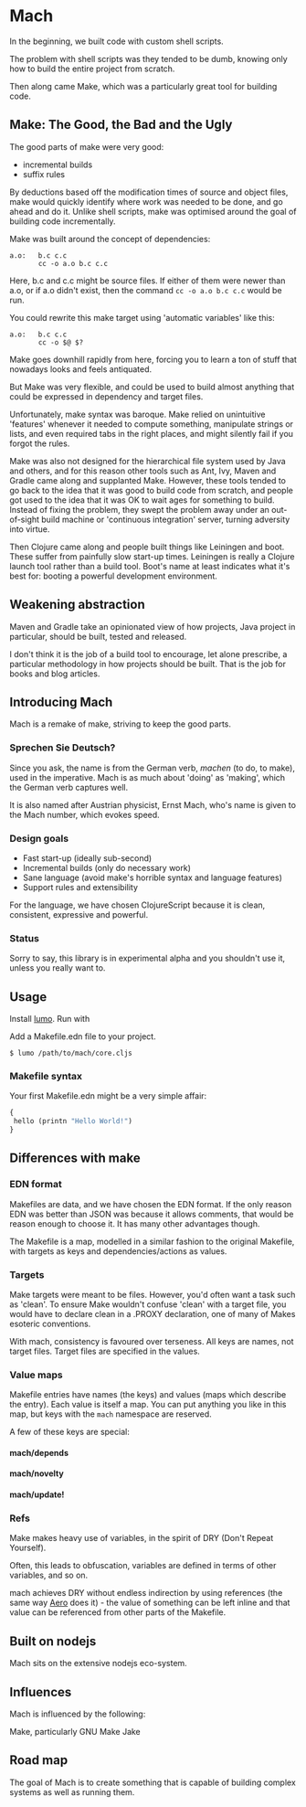 # Mach

In the beginning, we built code with custom shell scripts.

The problem with shell scripts was they tended to be dumb, knowing
only how to build the entire project from scratch.

Then along came Make, which was a particularly great tool for building code.

## Make: The Good, the Bad and the Ugly

The good parts of make were very good:

- incremental builds
- suffix rules

By deductions based off the
modification times of source and object files, make would quickly
identify where work was needed to be done, and go ahead and do
it. Unlike shell scripts, make was optimised around the goal of
building code incrementally.

Make was built around the concept of dependencies:

```
a.o:   b.c c.c
       cc -o a.o b.c c.c
```

Here, b.c and c.c might be source files. If either of them were newer
than a.o, or if a.o didn't exist, then the command `cc -o a.o b.c c.c`
would be run.

You could rewrite this make target using 'automatic variables' like this:

```
a.o:   b.c c.c
       cc -o $@ $?
```

Make goes downhill rapidly from here, forcing you to learn a ton of
stuff that nowadays looks and feels antiquated.

But Make was very flexible, and could be used to build almost
anything that could be expressed in dependency and target files.

Unfortunately, make syntax was baroque. Make relied on unintuitive
'features' whenever it needed to compute something, manipulate strings
or lists, and even required tabs in the right places, and might
silently fail if you forgot the rules.

Make was also not designed for the hierarchical file system used by
Java and others, and for this reason other tools such as Ant, Ivy,
Maven and Gradle came along and supplanted Make. However, these tools
tended to go back to the idea that it was good to build code from
scratch, and people got used to the idea that it was OK to wait ages
for something to build. Instead of fixing the problem, they swept the
problem away under an out-of-sight build machine or 'continuous
integration' server, turning adversity into virtue.

Then Clojure came along and people built things like Leiningen and
boot. These suffer from painfully slow start-up times. Leiningen is
really a Clojure launch tool rather than a build tool. Boot's name at
least indicates what it's best for: booting a powerful development
environment.

## Weakening abstraction

Maven and Gradle take an opinionated view of how projects, Java
project in particular, should be built, tested and released.

I don't think it is the job of a build tool to encourage, let alone
prescribe, a particular methodology in how projects should be
built. That is the job for books and blog articles.

## Introducing Mach

Mach is a remake of make, striving to keep the good parts.

### Sprechen Sie Deutsch?

Since you ask, the name is from the German verb, _machen_ (to do, to
make), used in the imperative. Mach is as much about 'doing' as
'making', which the German verb captures well.

It is also named after Austrian physicist, Ernst Mach, who's name is
given to the Mach number, which evokes speed.

### Design goals

- Fast start-up (ideally sub-second)
- Incremental builds (only do necessary work)
- Sane language (avoid make's horrible syntax and language features)
- Support rules and extensibility

For the language, we have chosen ClojureScript because it is clean,
consistent, expressive and powerful.

### Status

Sorry to say, this library is in experimental alpha and you shouldn't
use it, unless you really want to.

## Usage

Install [lumo](https://github.com/anmonteiro/lumo). Run with

Add a Makefile.edn file to your project.

```
$ lumo /path/to/mach/core.cljs
```

### Makefile syntax

Your first Makefile.edn might be a very simple affair:

```clojure
{
 hello (printn "Hello World!")
}
```

## Differences with make

### EDN format

Makefiles are data, and we have chosen the EDN format. If the only
reason EDN was better than JSON was because it allows comments, that
would be reason enough to choose it. It has many other advantages
though.

The Makefile is a map, modelled in a similar fashion to the original
Makefile, with targets as keys and dependencies/actions as values.

### Targets

Make targets were meant to be files. However, you'd often want a task
such as 'clean'. To ensure Make wouldn't confuse 'clean' with a target
file, you would have to declare clean in a .PROXY declaration, one of
many of Makes esoteric conventions.

With mach, consistency is favoured over terseness. All keys are names,
not target files. Target files are specified in the values.

### Value maps

Makefile entries have names (the keys) and values (maps which describe
the entry). Each value is itself a map. You can put anything you like
in this map, but keys with the `mach` namespace are reserved.

A few of these keys are special:

#### mach/depends

#### mach/novelty

#### mach/update!

### Refs

Make makes heavy use of variables, in the spirit of DRY (Don't Repeat
Yourself).

Often, this leads to obfuscation, variables are defined in terms of
other variables, and so on.

mach achieves DRY without endless indirection by using references (the
same way [Aero](https://github.com/juxt/aero) does it) - the value of
something can be left inline and that value can be referenced from
other parts of the Makefile.

## Built on nodejs

Mach sits on the extensive nodejs eco-system.

## Influences

Mach is influenced by the following:

Make, particularly GNU Make
Jake


## Road map

The goal of Mach is to create something that is capable of building
complex systems as well as running them.